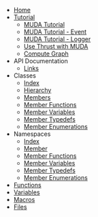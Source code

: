 - [Home](./index.md)
- [Tutorial](./tutorial/index.md)
    - [MUDA Tutorial](./tutorial/tutorial.md)
    - [MUDA Tutorial - Event](./tutorial/event.md)
    - [MUDA Tutorial - Logger](./tutorial/logger.md)
    - [Use Thrust with MUDA](./tutorial/thrust.md)
    - [Compute Graph](./tutorial/graph.md)
- API Documentation
    - [Links](muda/links.md)
- Classes
    - [Index](muda/classes.md)
    - [Hierarchy](muda/hierarchy.md)
    - [Members](muda/class_members.md)
    - [Member Functions](muda/class_member_functions.md)
    - [Member Variables](muda/class_member_variables.md)
    - [Member Typedefs](muda/class_member_typedefs.md)
    - [Member Enumerations](muda/class_member_enums.md)
- Namespaces
    - [Index](muda/namespaces.md)
    - [Member](muda/namespace_members.md)
    - [Member Functions](muda/namespace_member_functions.md)
    - [Member Variables](muda/namespace_member_variables.md)
    - [Member Typedefs](muda/namespace_member_typedefs.md)
    - [Member Enumerations](muda/namespace_member_enums.md)
- [Functions](muda/functions.md)
- [Variables](muda/variables.md)
- [Macros](muda/macros.md)
- [Files](muda/files.md)